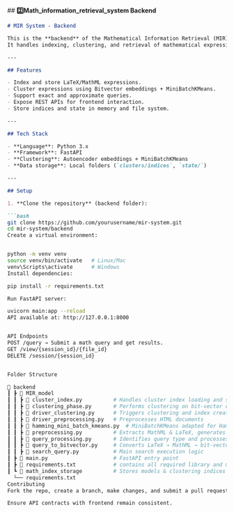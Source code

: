 #﻿# **2️⃣Math_information_retrieval_system Backend**


```markdown
# MIR System - Backend

This is the **backend** of the Mathematical Information Retrieval (MIR) system.  
It handles indexing, clustering, and retrieval of mathematical expressions.

---

## Features

- Index and store LaTeX/MathML expressions.  
- Cluster expressions using Bitvector embeddings + MiniBatchKMeans.  
- Support exact and approximate queries.  
- Expose REST APIs for frontend interaction.  
- Store indices and state in memory and file system.

---

## Tech Stack

- **Language**: Python 3.x  
- **Framework**: FastAPI  
- **Clustering**: Autoencoder embeddings + MiniBatchKMeans  
- **Data storage**: Local folders (`clusters/indices`, `state/`)

---

## Setup

1. **Clone the repository** (backend folder):

```bash
git clone https://github.com/yourusername/mir-system.git
cd mir-system/backend
Create a virtual environment:


python -m venv venv
source venv/bin/activate   # Linux/Mac
venv\Scripts\activate      # Windows
Install dependencies:

pip install -r requirements.txt

Run FastAPI server:

uvicorn main:app --reload
API available at: http://127.0.0.1:8000


API Endpoints
POST /query → Submit a math query and get results.
GET /view/{session_id}/{file_id}
DELETE /session/{session_id}


Folder Structure

📂 backend
┃ ┣ 📂 MIR_model
┃ ┃ ┣ 📜 cluster_index.py          # Handles cluster index loading and searching
┃ ┃ ┣ 📜 clustering_phase.py       # Performs clustering on bit-vector data
┃ ┃ ┣ 📜 driver_clustering.py      # Triggers clustering and index creation
┃ ┃ ┣ 📜 driver_preprocessing.py   # Preprocesses HTML documents
┃ ┃ ┣ 📜 hamming_mini_batch_kmeans.py  # MiniBatchKMeans adapted for Hamming distance
┃ ┃ ┣ 📜 preprocessing.py          # Extracts MathML & LaTeX, generates bit-vectors
┃ ┃ ┣ 📜 query_processing.py       # Identifies query type and processes
┃ ┃ ┣ 📜 query_to_bitvector.py     # Converts LaTeX → MathML → bit-vector
┃ ┃ ┣ 📜 search_query.py           # Main search execution logic
┃ ┣ 📜 main.py                     # FastAPI entry point
┃ ┣ 📜 requirements.txt            # contains all required library and modules to be install
┃ ┗ 📂 math_index_storage          # Stores models & clustering indices
  └── requirements.txt
Contributing
Fork the repo, create a branch, make changes, and submit a pull request.

Ensure API contracts with frontend remain consistent.


